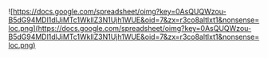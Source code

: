![https://docs.google.com/spreadsheet/oimg?key=0AsQUQWzou-B5dG94MDl1dlJiMTc1WkllZ3N1Ujh1WUE&oid=7&zx=r3co8altlxt1&nonsense=loc.png](https://docs.google.com/spreadsheet/oimg?key=0AsQUQWzou-B5dG94MDl1dlJiMTc1WkllZ3N1Ujh1WUE&oid=7&zx=r3co8altlxt1&nonsense=loc.png)